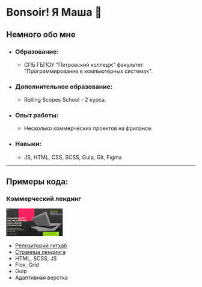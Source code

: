 
# Bonsoir! Я Маша :white_flower:
## Немного обо мне
* ### Образование:
    - СПБ ГБПОУ "Петровский колледж" факультет "Программирование в компьютерных системах".

* ### Дополнительное образование:
    - Rolling Scopes School - 2 курса.

* ### Опыт работы:
    - Несколько коммерческих проектов на фрилансе.

* ### Навыки:
    - JS, HTML, CSS, SCSS, Gulp, Git, Figma

***
## Примеры кода:  

### **Коммерческий лендинг**  
<img src="./img/prev_engineer.jpg" width=150>  

* [Репозиторий гитхаб](https://github.com/MarieZin/engineerGbi)
* [Страница лендинга](https://www.engineergbi.ru/)
* HTML, SCSS, JS
* Flex, Grid
* Gulp
* Адаптивная верстка